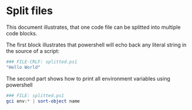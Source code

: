 # Split files

This document illustrates, that one code file can be splitted into multiple code blocks.

The first block illustrates that powershell will echo back any literal string in the source of a script:

```powershell
### FILE-CRLF: splitted.ps1
"Hello World"
```

The second part shows how to print all environment variables using powershell

```powershell
### FILE: splitted.ps1
gci env:* | sort-object name
```